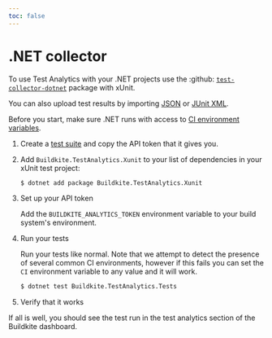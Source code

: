 ```yaml
---
toc: false
---
```


# .NET collector

To use Test Analytics with your .NET projects use the :github: [`test-collector-dotnet`](https://github.com/buildkite/test-collector-dotnet) package with xUnit.

You can also upload test results by importing [JSON](/docs/test-analytics/importing-json) or [JUnit XML](/docs/test-analytics/importing-junit-xml).

Before you start, make sure .NET runs with access to [CI environment variables](/docs/test-analytics/ci-environments).

1. Create a [test suite](/docs/test-analytics/test-suites) and copy the API token that it gives you.

2. Add `Buildkite.TestAnalytics.Xunit` to your list of dependencies in your xUnit test project:

   ```sh
   $ dotnet add package Buildkite.TestAnalytics.Xunit
   ```

3. Set up your API token

   Add the `BUILDKITE_ANALYTICS_TOKEN` environment variable to your build system's environment.

4. Run your tests

   Run your tests like normal. Note that we attempt to detect the presence of several common CI environments, however if this fails you can set the `CI` environment variable to any value and it will work.

   ```sh
   $ dotnet test Buildkite.TestAnalytics.Tests
   ```

5. Verify that it works

If all is well, you should see the test run in the test analytics section of the Buildkite dashboard.
